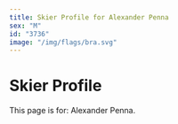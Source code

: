 ```yaml
---
title: Skier Profile for Alexander Penna
sex: "M"
id: "3736"
image: "/img/flags/bra.svg" 
---
```


# Skier Profile

This page is for: Alexander Penna.
    